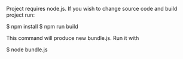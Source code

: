 Project requires node.js. If you wish to change source code
and build project run:

$ npm install
$ npm run build

This command will produce new bundle.js. Run it with

$ node bundle.js

